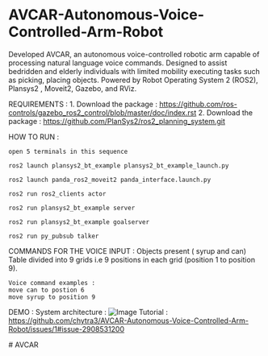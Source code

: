 # AVCAR-Autonomous-Voice-Controlled-Arm-Robot
Developed AVCAR, an autonomous voice-controlled robotic arm capable of processing natural language voice commands. Designed to assist bedridden and elderly individuals with limited mobility executing tasks such as picking, placing objects. Powered by Robot Operating System 2 (ROS2), Plansys2 , Moveit2, Gazebo, and RViz.

REQUIREMENTS :
    1. Download the package :
    https://github.com/ros-controls/gazebo_ros2_control/blob/master/doc/index.rst
    2. Download the package :
    https://github.com/PlanSys2/ros2_planning_system.git


HOW TO RUN :

    open 5 terminals in this sequence

    ros2 launch plansys2_bt_example plansys2_bt_example_launch.py

    ros2 launch panda_ros2_moveit2 panda_interface.launch.py 

    ros2 run ros2_clients actor 

    ros2 run plansys2_bt_example server 

    ros2 run plansys2_bt_example goalserver

    ros2 run py_pubsub talker




COMMANDS FOR THE VOICE INPUT :
    Objects present ( syrup and can)
    Table divided into 9 grids i.e 9 positions in each grid (position 1 to position 9).
    
    Voice command examples :
    move can to postion 6
    move syrup to position 9

DEMO :
    System architecture :
        ![Image]([System_Architecture.png](https://github.com/chytra3/AVCAR-Autonomous-Voice-Controlled-Arm-Robot/blob/main/System_Architecture.png))
    Tutorial :
        https://github.com/chytra3/AVCAR-Autonomous-Voice-Controlled-Arm-Robot/issues/1#issue-2908531200




#   A V C A R 
 
 
